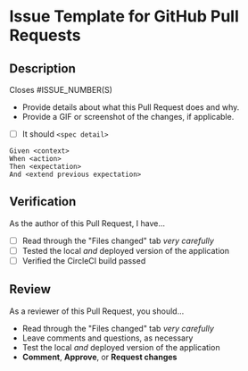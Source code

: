 # Issue Template for GitHub Pull Requests

## Description

Closes #ISSUE_NUMBER(S)

- Provide details about what this Pull Request does and why.
- Provide a GIF or screenshot of the changes, if applicable.

- [ ] It should `<spec detail>`
```
Given <context>
When <action>
Then <expectation>
And <extend previous expectation>
```

## Verification
As the author of this Pull Request, I have...

- [ ] Read through the "Files changed" tab _very carefully_
- [ ] Tested the local _and_ deployed version of the application
- [ ] Verified the CircleCI build passed

## Review
As a reviewer of this Pull Request, you should...

- Read through the "Files changed" tab _very carefully_
- Leave comments and questions, as necessary
- Test the local _and_ deployed version of the application
- **Comment**, **Approve**, or **Request changes** 
